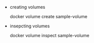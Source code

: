 * creating volumes

    docker volume create sample-volume

* insepcting volumes

    docker volume inspect sample-volume